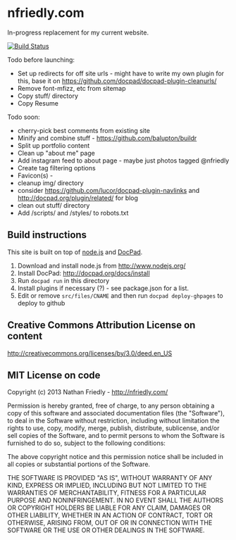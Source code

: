 nfriedly.com
============

In-progress replacement for my current website. 

[![Build Status](https://travis-ci.org/nfriedly/nfriedly.com.png)](https://travis-ci.org/nfriedly/nfriedly.com)

Todo before launching: 

* Set up redirects for off site urls - might have to write my own plugin for this, base it on https://github.com/docpad/docpad-plugin-cleanurls/
* Remove font-mfizz, etc from sitemap
* Copy stuff/ directory
* Copy Resume

Todo soon:
* cherry-pick best comments from existing site
* Minify and combine stuff - https://github.com/balupton/buildr
* Split up portfolio content
* Clean up "about me" page
* Add instagram feed to about page - maybe just photos tagged @nfriedly
* Create tag filtering options
* Favicon(s) - <link rel="shortcut icon" href="/favicon.ico" />
* cleanup img/ directory
* consider https://github.com/lucor/docpad-plugin-navlinks and http://docpad.org/plugin/related/ for blog
* clean out stuff/ directory
* Add /scripts/ and /styles/ to robots.txt



Build instructions
------------
This site is built on top of [node.js](http://www.nodejs.org/) and [DocPad](http://docpad.org/). 

1. Download and install node.js from http://www.nodejs.org/
2. Install DocPad: http://docpad.org/docs/install
3. Run `docpad run` in this directory
4. Install plugins if necessary (?) - see package.json for a list.
5. Edit or remove `src/files/CNAME` and then run `docpad deploy-ghpages` to deploy to github



Creative Commons Attribution License on content
-----------------------------------------------

http://creativecommons.org/licenses/by/3.0/deed.en_US



MIT License on code
-------------------

Copyright (c) 2013 Nathan Friedly - http://nfriedly.com/

Permission is hereby granted, free of charge, to any person obtaining a copy of this software and associated documentation files (the "Software"), to deal in the Software without restriction, including without limitation the rights to use, copy, modify, merge, publish, distribute, sublicense, and/or sell copies of the Software, and to permit persons to whom the Software is furnished to do so, subject to the following conditions:

The above copyright notice and this permission notice shall be included in all copies or substantial portions of the Software.

THE SOFTWARE IS PROVIDED "AS IS", WITHOUT WARRANTY OF ANY KIND, EXPRESS OR IMPLIED, INCLUDING BUT NOT LIMITED TO THE WARRANTIES OF MERCHANTABILITY, FITNESS FOR A PARTICULAR PURPOSE AND NONINFRINGEMENT. IN NO EVENT SHALL THE AUTHORS OR COPYRIGHT HOLDERS BE LIABLE FOR ANY CLAIM, DAMAGES OR OTHER LIABILITY, WHETHER IN AN ACTION OF CONTRACT, TORT OR OTHERWISE, ARISING FROM, OUT OF OR IN CONNECTION WITH THE SOFTWARE OR THE USE OR OTHER DEALINGS IN THE SOFTWARE.
